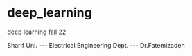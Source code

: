 # deep_learning
deep learning fall 22

Sharif Uni. --- Electrical Engineering Dept. --- Dr.Fatemizadeh
